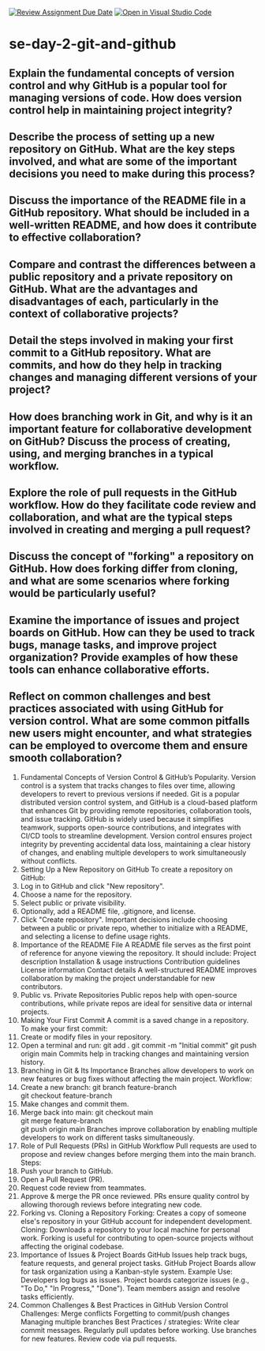 [![Review Assignment Due Date](https://classroom.github.com/assets/deadline-readme-button-22041afd0340ce965d47ae6ef1cefeee28c7c493a6346c4f15d667ab976d596c.svg)](https://classroom.github.com/a/8wgCKhpZ)
[![Open in Visual Studio Code](https://classroom.github.com/assets/open-in-vscode-2e0aaae1b6195c2367325f4f02e2d04e9abb55f0b24a779b69b11b9e10269abc.svg)](https://classroom.github.com/online_ide?assignment_repo_id=18459396&assignment_repo_type=AssignmentRepo)
# se-day-2-git-and-github
## Explain the fundamental concepts of version control and why GitHub is a popular tool for managing versions of code. How does version control help in maintaining project integrity?

## Describe the process of setting up a new repository on GitHub. What are the key steps involved, and what are some of the important decisions you need to make during this process?

## Discuss the importance of the README file in a GitHub repository. What should be included in a well-written README, and how does it contribute to effective collaboration?

## Compare and contrast the differences between a public repository and a private repository on GitHub. What are the advantages and disadvantages of each, particularly in the context of collaborative projects?

## Detail the steps involved in making your first commit to a GitHub repository. What are commits, and how do they help in tracking changes and managing different versions of your project?

## How does branching work in Git, and why is it an important feature for collaborative development on GitHub? Discuss the process of creating, using, and merging branches in a typical workflow.

## Explore the role of pull requests in the GitHub workflow. How do they facilitate code review and collaboration, and what are the typical steps involved in creating and merging a pull request?

## Discuss the concept of "forking" a repository on GitHub. How does forking differ from cloning, and what are some scenarios where forking would be particularly useful?

## Examine the importance of issues and project boards on GitHub. How can they be used to track bugs, manage tasks, and improve project organization? Provide examples of how these tools can enhance collaborative efforts.

## Reflect on common challenges and best practices associated with using GitHub for version control. What are some common pitfalls new users might encounter, and what strategies can be employed to overcome them and ensure smooth collaboration?


1. Fundamental Concepts of Version Control & GitHub’s Popularity. 
Version control is a system that tracks changes to files over time, allowing developers to revert to previous versions if needed. Git is a popular distributed version control system, and GitHub is a cloud-based platform that enhances Git by providing remote repositories, collaboration tools, and issue tracking. GitHub is widely used because it simplifies teamwork, supports open-source contributions, and integrates with CI/CD tools to streamline development.
Version control ensures project integrity by preventing accidental data loss, maintaining a clear history of changes, and enabling multiple developers to work simultaneously without conflicts.
2. Setting Up a New Repository on GitHub
To create a repository on GitHub:
1. Log in to GitHub and click "New repository".
2. Choose a name for the repository.
3. Select public or private visibility.
4. Optionally, add a README file, .gitignore, and license.
5. Click "Create repository".
Important decisions include choosing between a public or private repo, whether to initialize with a README, and selecting a license to define usage rights.
3. Importance of the README File
A README file serves as the first point of reference for anyone viewing the repository. It should include:
Project description
Installation & usage instructions
Contribution guidelines
License information
Contact details
A well-structured README improves collaboration by making the project understandable for new contributors.
4. Public vs. Private Repositories
Public repos help with open-source contributions, while private repos are ideal for sensitive data or internal projects.
5. Making Your First Commit
A commit is a saved change in a repository. To make your first commit:
1. Create or modify files in your repository.
2. Open a terminal and run:
git add .
git commit -m "Initial commit"
git push origin main
Commits help in tracking changes and maintaining version history.
6. Branching in Git & Its Importance
Branches allow developers to work on new features or bug fixes without affecting the main project.
Workflow:
1. Create a new branch:
git branch feature-branch  
git checkout feature-branch
2. Make changes and commit them.
3. Merge back into main:
git checkout main  
git merge feature-branch  
git push origin main
Branches improve collaboration by enabling multiple developers to work on different tasks simultaneously.
7. Role of Pull Requests (PRs) in GitHub Workflow
Pull requests are used to propose and review changes before merging them into the main branch.
Steps:
1. Push your branch to GitHub.
2. Open a Pull Request (PR).
3. Request code review from teammates.
4. Approve & merge the PR once reviewed.
PRs ensure quality control by allowing thorough reviews before integrating new code.
8. Forking vs. Cloning a Repository
Forking: Creates a copy of someone else's repository in your GitHub account for independent development.
Cloning: Downloads a repository to your local machine for personal work.
Forking is useful for contributing to open-source projects without affecting the original codebase.
9. Importance of Issues & Project Boards
GitHub Issues help track bugs, feature requests, and general project tasks.
GitHub Project Boards allow for task organization using a Kanban-style system.
Example Use:
Developers log bugs as issues.
Project boards categorize issues (e.g., "To Do," "In Progress," "Done").
Team members assign and resolve tasks efficiently.
10. Common Challenges & Best Practices in GitHub Version Control
Challenges:
Merge conflicts
Forgetting to commit/push changes
Managing multiple branches
Best Practices / strategies:
Write clear commit messages.
Regularly pull updates before working.
Use branches for new features.
Review code via pull requests.

